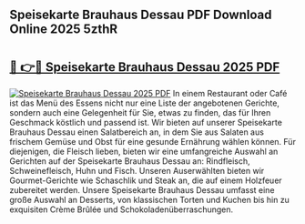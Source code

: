 ## Speisekarte Brauhaus Dessau PDF Download Online 2025 5zthR

# <h2><a href="http://gcb3n0t.nevu.top/?p=Speisekarte+Brauhaus+Dessau">🔗 👉🔴 Speisekarte Brauhaus Dessau 2025 PDF</a></h2>

[![Speisekarte Brauhaus Dessau 2025 PDF](https://i.imgur.com/dBaPXMq.png)](http://gcb3n0t.nevu.top/?p=Speisekarte+Brauhaus+Dessau)
In einem Restaurant oder Café ist das Menü des Essens nicht nur eine Liste der angebotenen Gerichte, sondern auch eine Gelegenheit für Sie, etwas zu finden, das für Ihren Geschmack köstlich und passend ist. Wir bieten auf unserer Speisekarte Brauhaus Dessau einen Salatbereich an, in dem Sie aus Salaten aus frischem Gemüse und Obst für eine gesunde Ernährung wählen können. Für diejenigen, die Fleisch lieben, bieten wir eine umfangreiche Auswahl an Gerichten auf der Speisekarte Brauhaus Dessau an: Rindfleisch, Schweinefleisch, Huhn und Fisch. Unseren Auserwählten bieten wir Gourmet-Gerichte wie Schaschlik und Steak an, die auf einem Holzfeuer zubereitet werden. Unsere Speisekarte Brauhaus Dessau umfasst eine große Auswahl an Desserts, von klassischen Torten und Kuchen bis hin zu exquisiten Crème Brûlée und Schokoladenüberraschungen.
